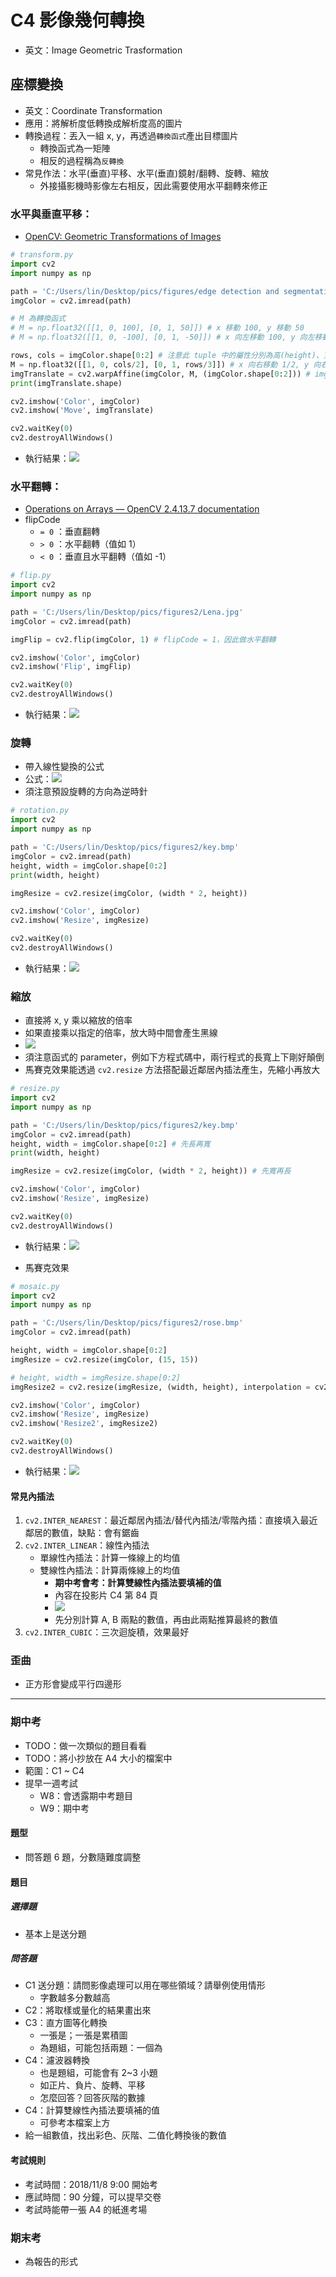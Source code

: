 # C4 影像幾何轉換
* 英文：Image Geometric Trasformation
## 座標變換
* 英文：Coordinate Transformation
* 應用：將解析度低轉換成解析度高的圖片
* 轉換過程：丟入一組 x, y，再透過`轉換函式`產出目標圖片
    * 轉換函式為一矩陣
    * 相反的過程稱為`反轉換`
* 常見作法：水平(垂直)平移、水平(垂直)鏡射/翻轉、旋轉、縮放
    * 外接攝影機時影像左右相反，因此需要使用水平翻轉來修正

### 水平與垂直平移：
* [OpenCV: Geometric Transformations of Images](https://docs.opencv.org/3.4.2/da/d6e/tutorial_py_geometric_transformations.html)
```py
# transform.py
import cv2
import numpy as np

path = 'C:/Users/lin/Desktop/pics/figures/edge detection and segmentation/corridor.jpg'
imgColor = cv2.imread(path)

# M 為轉換函式
# M = np.float32([[1, 0, 100], [0, 1, 50]]) # x 移動 100, y 移動 50
# M = np.float32([[1, 0, -100], [0, 1, -50]]) # x 向左移動 100, y 向左移動 50

rows, cols = imgColor.shape[0:2] # 注意此 tuple 中的屬性分別為高(height)、寬(width)，而非先寬再高
M = np.float32([[1, 0, cols/2], [0, 1, rows/3]]) # x 向右移動 1/2, y 向右移動 1/3
imgTranslate = cv2.warpAffine(imgColor, M, (imgColor.shape[0:2])) # imgColor Tuple 有三個屬性，分別為高(height)、寬(width)與深度
print(imgTranslate.shape)

cv2.imshow('Color', imgColor)
cv2.imshow('Move', imgTranslate)

cv2.waitKey(0)
cv2.destroyAllWindows()
```
* 執行結果：![](./img/20181101_110657.png)

### 水平翻轉：
* [Operations on Arrays — OpenCV 2.4.13.7 documentation](https://docs.opencv.org/2.4/modules/core/doc/operations_on_arrays.html#flip)
* flipCode
    * `= 0` ：垂直翻轉
    * `> 0` ：水平翻轉（值如 1）
    * `< 0` ：垂直且水平翻轉（值如 -1）

```py
# flip.py
import cv2
import numpy as np

path = 'C:/Users/lin/Desktop/pics/figures2/Lena.jpg'
imgColor = cv2.imread(path)

imgFlip = cv2.flip(imgColor, 1) # flipCode = 1，因此做水平翻轉

cv2.imshow('Color', imgColor)
cv2.imshow('Flip', imgFlip)

cv2.waitKey(0)
cv2.destroyAllWindows()
```
* 執行結果：![](./img/20181101_110828.png)

### 旋轉
* 帶入線性變換的公式
* 公式：![](./img/rotation_formula.png)
* 須注意預設旋轉的方向為逆時針

```py
# rotation.py
import cv2
import numpy as np

path = 'C:/Users/lin/Desktop/pics/figures2/key.bmp'
imgColor = cv2.imread(path)
height, width = imgColor.shape[0:2]
print(width, height)

imgResize = cv2.resize(imgColor, (width * 2, height))

cv2.imshow('Color', imgColor)
cv2.imshow('Resize', imgResize)

cv2.waitKey(0)
cv2.destroyAllWindows()
```
* 執行結果：![](./img/20181101_114522.png)

### 縮放
* 直接將 x, y 乘以縮放的倍率
* 如果直接乘以指定的倍率，放大時中間會產生黑線
* ![](./img/20181101_100544.png)
* 須注意函式的 parameter，例如下方程式碼中，兩行程式的長寬上下剛好顛倒
* 馬賽克效果能透過 `cv2.resize` 方法搭配最近鄰居內插法產生，先縮小再放大

```py
# resize.py
import cv2
import numpy as np

path = 'C:/Users/lin/Desktop/pics/figures2/key.bmp'
imgColor = cv2.imread(path)
height, width = imgColor.shape[0:2] # 先長再寬
print(width, height)

imgResize = cv2.resize(imgColor, (width * 2, height)) # 先寬再長

cv2.imshow('Color', imgColor)
cv2.imshow('Resize', imgResize)

cv2.waitKey(0)
cv2.destroyAllWindows()
```
* 執行結果：![](./img/20181101_110919.png)

* 馬賽克效果
```py
# mosaic.py
import cv2
import numpy as np

path = 'C:/Users/lin/Desktop/pics/figures2/rose.bmp'
imgColor = cv2.imread(path)

height, width = imgColor.shape[0:2]
imgResize = cv2.resize(imgColor, (15, 15))

# height, width = imgResize.shape[0:2]
imgResize2 = cv2.resize(imgResize, (width, height), interpolation = cv2.INTER_NEAREST) # 要記得寫 interpolation = 

cv2.imshow('Color', imgColor)
cv2.imshow('Resize', imgResize)
cv2.imshow('Resize2', imgResize2)

cv2.waitKey(0)
cv2.destroyAllWindows()
```

* 執行結果：![](./img/20181101_110204.png)

#### 常見內插法
1. `cv2.INTER_NEAREST`：最近鄰居內插法/替代內插法/零階內插：直接填入最近鄰居的數值，缺點：會有鋸齒
2. `cv2.INTER_LINEAR`：線性內插法
    * 單線性內插法：計算一條線上的均值
    * 雙線性內插法：計算兩條線上的均值
        * **期中考會考：計算雙線性內插法要填補的值**
        * 內容在投影片 C4 第 84 頁
        * ![](./img/20181101_102844.png)
        * 先分別計算 A, B 兩點的數值，再由此兩點推算最終的數值
4. `cv2.INTER_CUBIC`：三次迴旋積，效果最好

### 歪曲
* 正方形會變成平行四邊形

---

### 期中考
* TODO：做一次類似的題目看看
* TODO：將小抄放在 A4 大小的檔案中
* 範圍：C1 ~ C4
* 提早一週考試
    * W8：會透露期中考題目
    * W9：期中考

#### 題型
* 問答題 6 題，分數隨難度調整

#### 題目
##### 選擇題
* 基本上是送分題

##### 問答題
* C1 送分題：請問影像處理可以用在哪些領域？請舉例使用情形
    * 字數越多分數越高
* C2：將取樣或量化的結果畫出來
* C3：直方圖等化轉換
    * 一張是；一張是累積圖
    * 為題組，可能包括兩題：一個為
* C4：濾波器轉換
    * 也是題組，可能會有 2~3 小題
    * 如正片、負片、旋轉、平移
    * 怎麼回答？回答灰階的數據
* C4：計算雙線性內插法要填補的值
    * 可參考本檔案上方
* 給一組數值，找出彩色、灰階、二值化轉換後的數值

#### 考試規則
* 考試時間：2018/11/8 9:00 開始考
* 應試時間：90 分鐘，可以提早交卷
* 考試時能帶一張 A4 的紙進考場

### 期末考
* 為報告的形式